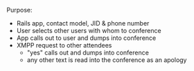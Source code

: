 Purpose:
* Rails app, contact model, JID & phone number
* User selects other users with whom to conference
* App calls out to user and dumps into conference
* XMPP request to other attendees
  * "yes" calls out and dumps into conference
  * any other text is read into the conference as an apology